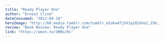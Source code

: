 ```yaml
---
title: "Ready Player One"
author: "Ernest Cline"
dateConsumed: "2012-04-18"
heroImage: "http://68.media.tumblr.com/tumblr_m2ahw4TjVX1qz81kho1_250.jpg"
review: "Book Review: Ready Player One"
link: "https://amzn.to/3NRoJ9s"
---
```


